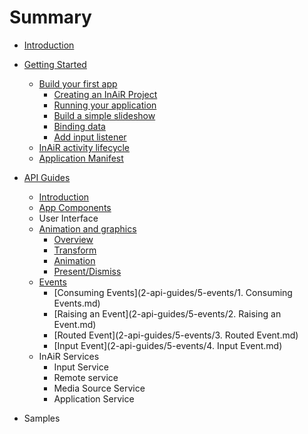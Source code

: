 # Summary

* [Introduction](README.md)

* [Getting Started](1-getting-started/README.md)
   * [Build your first app](1-getting-started/1-build-your-first-app/README.md)
       * [Creating an InAiR Project](1-getting-started/1-build-your-first-app/1-creating-an-inair-project.md)
       * [Running your application](1-getting-started/1-build-your-first-app/2-running-your-application.md)
       * [Build a simple slideshow](1-getting-started/1-build-your-first-app/3-build-a-simple-slideshow.md)
       * [Binding data](1-getting-started/1-build-your-first-app/4-binding-data.md)
       * [Add input listener](1-getting-started/1-build-your-first-app/5-add-input-listener.md)
   * [InAiR activity lifecycle](1-getting-started/2-inair-activity-lifecycle.md)
   * [Application Manifest](1-getting-started/3-application-manifest.md)


* [API Guides](2-api-guides/1-introduction/README.md)
    * [Introduction](2-api-guides/1-introduction/README.md)
    * [App Components](2-api-guides/2-app-components/1-app-components.md)
    * User Interface
    * [Animation and graphics]()
        * [Overview]()
        * [Transform]()
        * [Animation]()
        * [Present/Dismiss](2-api-guides/4-animation-and-graphics/4-present-dismiss.md)
    * [Events](2-api-guides/5-events/index.md)
        * [Consuming Events](2-api-guides/5-events/1. Consuming Events.md)
        * [Raising an Event](2-api-guides/5-events/2. Raising an Event.md)
        * [Routed Event](2-api-guides/5-events/3. Routed Event.md)
        * [Input Event](2-api-guides/5-events/4. Input Event.md)
    * InAiR Services
        * Input Service
        * Remote service
        * Media Source Service
        * Application Service


* Samples
* [InAiR App Generator](Airman.md)